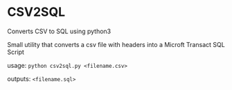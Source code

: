 # CSV2SQL
Converts CSV to SQL using python3

Small utility that converts a csv file with headers into a Microft Transact SQL Script


usage:  `python csv2sql.py <filename.csv>`


outputs: `<filename.sql>`
